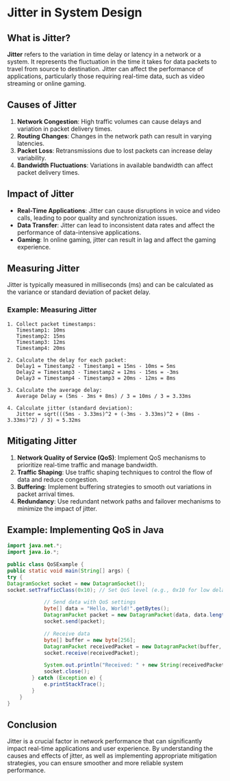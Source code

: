 # Jitter in System Design

## What is Jitter?

**Jitter** refers to the variation in time delay or latency in a network or a system. It represents the fluctuation in the time it takes for data packets to travel from source to destination. Jitter can affect the performance of applications, particularly those requiring real-time data, such as video streaming or online gaming.

## Causes of Jitter

1. **Network Congestion**: High traffic volumes can cause delays and variation in packet delivery times.
2. **Routing Changes**: Changes in the network path can result in varying latencies.
3. **Packet Loss**: Retransmissions due to lost packets can increase delay variability.
4. **Bandwidth Fluctuations**: Variations in available bandwidth can affect packet delivery times.

## Impact of Jitter

- **Real-Time Applications**: Jitter can cause disruptions in voice and video calls, leading to poor quality and synchronization issues.
- **Data Transfer**: Jitter can lead to inconsistent data rates and affect the performance of data-intensive applications.
- **Gaming**: In online gaming, jitter can result in lag and affect the gaming experience.

## Measuring Jitter

Jitter is typically measured in milliseconds (ms) and can be calculated as the variance or standard deviation of packet delay.

### Example: Measuring Jitter

```plaintext
1. Collect packet timestamps:
   Timestamp1: 10ms
   Timestamp2: 15ms
   Timestamp3: 12ms
   Timestamp4: 20ms

2. Calculate the delay for each packet:
   Delay1 = Timestamp2 - Timestamp1 = 15ms - 10ms = 5ms
   Delay2 = Timestamp3 - Timestamp2 = 12ms - 15ms = -3ms
   Delay3 = Timestamp4 - Timestamp3 = 20ms - 12ms = 8ms

3. Calculate the average delay:
   Average Delay = (5ms - 3ms + 8ms) / 3 = 10ms / 3 = 3.33ms

4. Calculate jitter (standard deviation):
   Jitter = sqrt(((5ms - 3.33ms)^2 + (-3ms - 3.33ms)^2 + (8ms - 3.33ms)^2) / 3) ≈ 5.32ms
   ```

## Mitigating Jitter

1. **Network Quality of Service (QoS)**: Implement QoS mechanisms to prioritize real-time traffic and manage bandwidth.
2. **Traffic Shaping**: Use traffic shaping techniques to control the flow of data and reduce congestion.
3. **Buffering**: Implement buffering strategies to smooth out variations in packet arrival times.
4. **Redundancy**: Use redundant network paths and failover mechanisms to minimize the impact of jitter.

## Example: Implementing QoS in Java

```java
import java.net.*;
import java.io.*;

public class QoSExample {
public static void main(String[] args) {
try {
DatagramSocket socket = new DatagramSocket();
socket.setTrafficClass(0x10); // Set QoS level (e.g., 0x10 for low delay)

            // Send data with QoS settings
            byte[] data = "Hello, World!".getBytes();
            DatagramPacket packet = new DatagramPacket(data, data.length, InetAddress.getByName("localhost"), 8080);
            socket.send(packet);

            // Receive data
            byte[] buffer = new byte[256];
            DatagramPacket receivedPacket = new DatagramPacket(buffer, buffer.length);
            socket.receive(receivedPacket);

            System.out.println("Received: " + new String(receivedPacket.getData(), 0, receivedPacket.getLength()));
            socket.close();
        } catch (Exception e) {
            e.printStackTrace();
        }
    }
}
```

## Conclusion

Jitter is a crucial factor in network performance that can significantly impact real-time applications and user experience. By understanding the causes and effects of jitter, as well as implementing appropriate mitigation strategies, you can ensure smoother and more reliable system performance.
